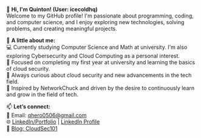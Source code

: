 
👋 **Hi, I'm Quinton! (User: icecoldhq)**  
Welcome to my GitHub profile! I'm passionate about programming, coding, and computer science, and I enjoy exploring new technologies, solving problems, and creating meaningful projects.

🌟 **A little about me:**  
💻 Currently studying Computer Science and Math at university. I'm also exploring Cybersecurity and Cloud Computing as a personal interest.  
🎯 Focused on completing my first year at university and learning the basics of cloud security.  
🌱 Always curious about cloud security and new advancements in the tech field.  
🎨 Inspired by NetworkChuck and driven by the desire to continuously learn and grow in the field of tech.

📫 **Let’s connect:**  
📧 Email: qhero0506@gmail.com  
🌐 [LinkedIn/Portfolio](https://www.credly.com/users/maqhawe-zondo) | [LinkedIn Profile](https://www.linkedin.com/in/maqhawe-zondo-375214338)  
📖 [Blog: CloudSec101](cloudsec101.wordpress.com)

<!---
icecoldhq/icecoldhq is a ✨ special ✨ repository because its README.md (this file) appears on your GitHub profile.
You can click the Preview link to take a look at your changes.
--->
